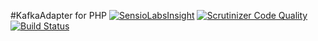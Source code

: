 #KafkaAdapter for PHP
[![SensioLabsInsight](https://insight.sensiolabs.com/projects/3c727c10-3cd2-499c-9a77-573a5e2a1f5e/small.png)](https://insight.sensiolabs.com/projects/3c727c10-3cd2-499c-9a77-573a5e2a1f5e)
[![Scrutinizer Code Quality](https://scrutinizer-ci.com/g/MarvinKlemp/KafkaAdapter/badges/quality-score.png?b=master)](https://scrutinizer-ci.com/g/MarvinKlemp/KafkaAdapter/?branch=master)
[![Build Status](https://travis-ci.org/MarvinKlemp/KafkaAdapter.svg?branch=master)](https://travis-ci.org/MarvinKlemp/KafkaAdapter)
